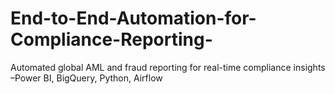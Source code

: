 # End-to-End-Automation-for-Compliance-Reporting-
Automated global AML and fraud reporting for real-time compliance insights –Power BI, BigQuery, Python, Airflow
